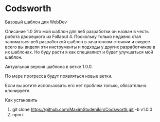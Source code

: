 # Codsworth
Базовый шаблон для WebDev

Описание 1.0
Это мой шаблон для веб разработки он назван в честь робота дворецкого из Follaout 4.
Поскольку только недавно стал заниматься веб разработкой шаблон в зачаточном стоянии и скорее всего вы видели эти инструменты и подходы у других разработчиков в их шаблонах. Но буду расти я как специалист и будет улучшаться мой шаблон.

Актуальная версия шаблона в ветке 1.0.0.

По мере прогресса будут появляться новые ветки.

Если вы хотите использовать его нет проблем только, обязательно клонируете.


Как установить 

1. git clone https://github.com/MaximStudenikin/Codsworth.git -b v1.0.0
2. npm i
